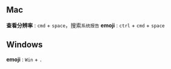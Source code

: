 ## Mac
**查看分辨率** : `cmd` + `space`，搜索`系统报告`
**emoji** : `ctrl` + `cmd` + `space`

## Windows
**emoji** : `Win` + `.`